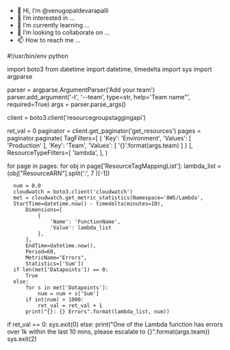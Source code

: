 - 👋 Hi, I’m @venugopaldevarapalli
- 👀 I’m interested in ...
- 🌱 I’m currently learning ...
- 💞️ I’m looking to collaborate on ...
- 📫 How to reach me ...

<!---
venugopaldevarapalli/venugopaldevarapalli is a ✨ special ✨ repository because its `README.md` (this file) appears on your GitHub profile.
You can click the Preview link to take a look at your changes.
--->
#!/usr/bin/env python

import boto3
from datetime import datetime, timedelta
import sys
import argparse

parser = argparse.ArgumentParser('Add your team')
parser.add_argument('-t', '--team', type=str, help='Team name"', required=True)
args = parser.parse_args()

client = boto3.client('resourcegroupstaggingapi')

ret_val = 0
paginator = client.get_paginator('get_resources')
pages = paginator.paginate(
    TagFilters=[
        {
            'Key': 'Environment',
            'Values': [
                'Production'
            ],
            'Key': 'Team',
            'Values': [
                '{}'.format(args.team)
            ]
        }
    ],
    ResourceTypeFilters=[
        'lambda',
    ],
)

for page in pages:
    for obj in page['ResourceTagMappingList']:
      lambda_list = (obj["ResourceARN"].split(':', 7 )[-1])

      num = 0.0
      cloudwatch = boto3.client('cloudwatch')
      met = cloudwatch.get_metric_statistics(Namespace='AWS/Lambda',
      StartTime=datetime.now() - timedelta(minutes=10),
          Dimensions=[
              {
                  'Name': 'FunctionName',
                  'Value': lambda_list
              },
          ],
          EndTime=datetime.now(),
          Period=60,
          MetricName="Errors",
          Statistics=['Sum'])
      if len(met['Datapoints']) == 0:
          True
      else:
          for s in met['Datapoints']:
              num = num + s['Sum']
          if int(num) > 1000:
              ret_val = ret_val + 1
          print("{}: {} Errors".format(lambda_list, num))

if ret_val == 0:
    sys.exit(0)
else:
    print("One of the Lambda function has errors over 1k within the last 10 mins, please escalate to {}".format(args.team))
    sys.exit(2)
